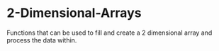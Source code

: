 # 2-Dimensional-Arrays
Functions that can be used to fill and create a 2 dimensional array and process the data within.
